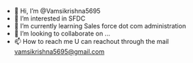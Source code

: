 - 👋 Hi, I’m @Vamsikrishna5695
- 👀 I’m interested in SFDC
- 🌱 I’m currently learning Sales force dot com administration
- 💞️ I’m looking to collaborate on ...
- 📫 How to reach me U can reachout through the mail vamsikrishna5695@gmail.com

<!---
Vamsikrishna5695/Vamsikrishna5695 is a ✨ special ✨ repository because its `README.md` (this file) appears on your GitHub profile.
You can click the Preview link to take a look at your changes.
--->
